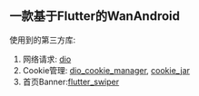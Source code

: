 
## 一款基于Flutter的WanAndroid


使用到的第三方库:
1. 网络请求: [dio](https://github.com/flutterchina/dio)
2. Cookie管理: [dio_cookie_manager](https://github.com/flutterchina/dio/tree/master/plugins/cookie_manager),
  [cookie_jar](https://github.com/flutterchina/cookie_jar)
3. 首页Banner:[flutter_swiper](https://github.com/best-flutter/flutter_swiper) 

